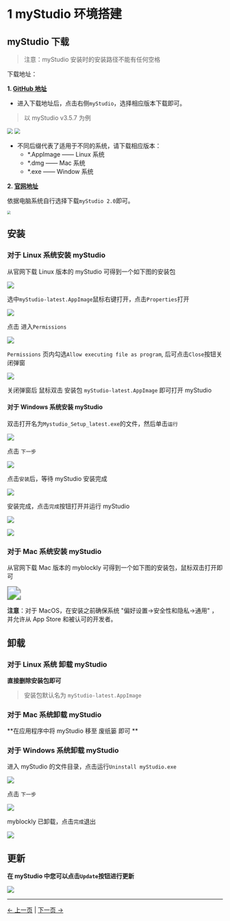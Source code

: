 # 1 myStudio 环境搭建

## myStudio 下载

> 注意：myStudio 安装时的安装路径不能有任何空格

下载地址：

**1. [GitHub 地址](https://github.com/elephantrobotics/myStudio)**

- 进入下载地址后，点击右侧`myStudio`，选择相应版本下载即可。

> 以 myStudio v3.5.7 为例

<img src=".\img\github.png" style="zoom: 80%;" />

<img src=".\img\github_download.png" style="zoom: 80%;" />

- 不同后缀代表了适用于不同的系统，请下载相应版本：
  - \*.AppImage —— Linux 系统
  - \*.dmg —— Mac 系统
  - \*.exe —— Window 系统

**2. [官网地址](https://www.elephantrobotics.com/download/)**

依据电脑系统自行选择下载`myStudio 2.0`即可。

<img src=".\img\download_web.png" style="zoom: 50%;" />

## 安装

### 对于 Linux 系统安装 myStudio

从官网下载 Linux 版本的 myStudio 可得到一个如下图的安装包

![](.\img\320\appimage.png)

选中`myStudio-latest.AppImage`鼠标右键打开，点击`Properties`打开

<img src=".\img\320\appimage1.png"  />

点击 进入`Permissions`

<img src=".\img\320\appimage2.png"  />

`Permissions` 页内勾选`Allow executing file as program`, 后可点击`Close`按钮关闭弹窗

<img src=".\img\320\appimage3.png"  />

关闭弹窗后 鼠标双击 安装包 `myStudio-latest.AppImage` 即可打开 myStudio

#### 对于 Windows 系统安装 myStudio

双击打开名为`Mystudio_Setup_latest.exe`的文件，然后单击`运行`

![](.\img\install_1.png)

点击 `下一步`

![](.\img\install_2.png)

点击`安装`后，等待 myStudio 安装完成

![](.\img\install_3.png)

安装完成，点击`完成`按钮打开并运行 myStudio

![](.\img\install_4.png)

![](.\img\install_5.png)

### 对于 Mac 系统安装 myStudio

从官网下载 Mac 版本的 myblockly 可得到一个如下图的安装包，鼠标双击打开即可

<img src=".\img\mac.png" style="zoom:200%;" />

**注意**：对于 MacOS，在安装之前确保系统 "偏好设置->安全性和隐私->通用" ，并允许从 App Store 和被认可的开发者。

## 卸载

### 对于 Linux 系统 卸载 myStudio

**直接删除安装包即可**

> 安装包默认名为 `myStudio-latest.AppImage`

### 对于 Mac 系统卸载 myStudio

**在应用程序中将 myStudio 移至 废纸篓 即可 **

### 对于 Windows 系统卸载 myStudio

进入 myStudio 的文件目录，点击运行`Uninstall myStudio.exe`

![](.\img\uninstall_1.png)

点击 `下一步`

![](.\img\uninstall_2.png)

myblockly 已卸载，点击`完成`退出

![](.\img\uninstall_3.png)

## 更新

**在 myStudio 中您可以点击`Update`按钮进行更新**

![](.\img\update.png)

---

[← 上一页](./README.md) | [下一页 →](5.2.2-install_driver.md)
